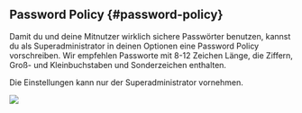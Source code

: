## **Password Policy** {#password-policy}

Damit du und deine Mitnutzer wirklich sichere Passwörter benutzen, kannst du als Superadministrator in deinen Optionen eine Password Policy vorschreiben. Wir empfehlen Passworte mit 8-12 Zeichen Länge, die Ziffern, Groß- und Kleinbuchstaben und Sonderzeichen enthalten.

Die Einstellungen kann nur der Superadministrator vornehmen.

![](nila-oc8-friends-ersteinrichtung-Dateien/img00013.PNG)